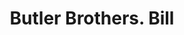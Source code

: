 ---
doi: 10.7916/D88P7BM8
date_other: '1890'
date_other_textual: 1890-1899
form: printed ephemera
genre:
- Invoices
name:
- Butler Brothers
object_in_context_url: https://biggert.cul.columbia.edu/items/view/ave_biggert_00961
subject_hierarchical_geographic:
- New York, New York, United States
subject_name:
- Butler Brothers
title: Butler Brothers. Bill
sort_title: Butler Brothers. Bill
call_number: ave_biggert_00961
coordinates:
- 40.71277777777778,-74.00583333333333
pid: ave_biggert_00961
identifiers: ave_biggert_00961
thumbnail: https://derivativo-1.library.columbia.edu/iiif/2/ldpd:344301/full/!256,256/0/native.jpg
permalink: /biggert/ave_biggert_00961/
layout: iiif-image-page
---